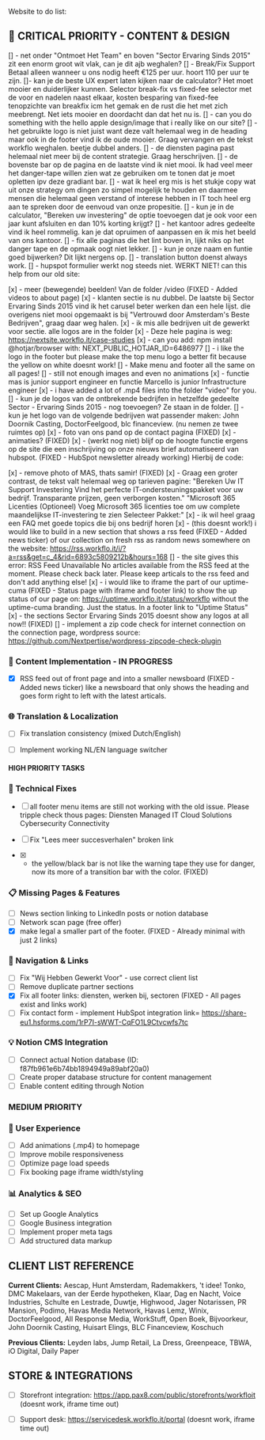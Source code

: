 Website to do list:

## 🚨 CRITICAL PRIORITY - CONTENT & DESIGN

[] -  net onder "Ontmoet Het Team" en boven "Sector Ervaring Sinds 2015" zit een enorm groot wit vlak, can je dit ajb weghalen?
[] - Break/Fix Support Betaal alleen wanneer u ons nodig heeft €125 per uur. hoort 110 per uur te zijn. 
[]-  kan je de beste UX expert laten kijken naar de calculator? Het moet mooier en duiderlijker kunnen. Selector break-fix vs fixed-fee selector met de voor en nadelen naast elkaar, kosten besparing van fixed-fee tenopzichte van breakfix icm het gemak en de rust die het met zich meebrengt. Net iets mooier en doordacht dan dat het nu is. 
[] - can you do something with the hello apple design/image that i really like on our site?
[] - het gebruikte logo is niet juist want deze valt helemaal weg in de heading maar ook in de footer vind ik de oude mooier. Graag vervangen en de tekst workflo weghalen. beetje dubbel anders. 
[] - de diensten pagina past helemaal niet meer bij de content strategie. Graag herschrijven. 
[] - de bovenste bar op de pagina en de laatste vind ik niet mooi. Ik had veel meer het danger-tape willen zien wat ze gebruiken om te tonen dat je moet opletten ipv deze gradiant bar.
[] - wat ik heel erg mis is het stukje copy wat uit onze strategy om dingen zo simpel mogelijk te houden en daarmee mensen die helemaal geen verstand of interese hebben in IT toch heel erg aan te spreken door de eenvoud van onze propesitie. 
[] - kun je in de calculator, "Bereken uw investering" de optie toevoegen dat je ook voor een jaar kunt afsluiten en dan 10% korting krijgt?
[] - het kantoor adres gedeelte vind ik heel rommelig. kan je dat opruimen of aanpassen en ik mis het beeld van ons kantoor. 
[] - fix alle paginas die het lint boven in, lijkt niks op het danger tape en de opmaak oogt niet lekker.
[] - kun je onze naam en funtie goed bijwerken? Dit lijkt nergens op.
[] - translation button doenst always work.
[] - hupspot formulier werkt nog steeds niet. WERKT NIET! 
can this help from our old site:
<script defer="" src="https://js-eu1.hsforms.net/forms/embed/v2.js?ver=11.3.6" id="leadin-forms-v2-js"></script>
<script defer="" src="https://js-eu1.hsforms.net/forms/embed/26510736.js?ver=11.3.6" id="leadin-forms-v4-js"></script>
[x] -  meer (bewegende) beelden! Van de folder /video (FIXED - Added videos to about page)
[x] - klanten sectie is nu dubbel. De laatste bij Sector Ervaring Sinds 2015 vind ik het carusel beter werken dan een hele lijst. die overigens niet mooi opgemaakt is bij "Vertrouwd door Amsterdam's Beste Bedrijven", graag daar weg halen. 
[x] - ik mis alle bedrijven uit de gewerkt voor sectie. alle logos are in the folder
[x] - Deze hele pagina is weg: https://nextsite.workflo.it/case-studies 
[x] - can you add: npm install @hotjar/browser with: NEXT_PUBLIC_HOTJAR_ID=6486977
[] - i like the logo in the footer but please make the top menu logo a better fit because the yellow on white doesnt work!
[] - Make menu and footer all the same on all pages!
[] -  still not enough images and even no animations
[x] - functie mas is junior support engineer en functie Marcello is junior Infrastructure engineer
[x] - i have added a lot of .mp4 files into the folder "video" for you.
[] - kun je de logos van de ontbrekende bedrijfen in hetzelfde gedeelte Sector - Ervaring Sinds 2015 - nog toevoegen? Ze staan in de folder.
[] - kun je het logo van de volgende bedrijven wat passender maken: John Doornik Casting, DoctorFeelgood, blc financeview. (nu nemen ze twee ruimtes op)
[x] - foto van ons pand op de contact pagina (FIXED)
[x] - animaties? (FIXED)
[x] - (werkt nog niet) blijf op de hoogte functie ergens op de site die een inschrijving op onze nieuws brief automatiseerd van hubspot. (FIXED - HubSpot newsletter already working) Hierbij de code:
<script charset="utf-8" type="text/javascript" src="//js-eu1.hsforms.net/forms/embed/v2.js"></script>
<script>
  hbspt.forms.create({
    portalId: "26510736",
    formId: "e92de02c-71b0-4a68-aedd-3b6acb0f5f67",
    region: "eu1"
  });
</script>
[x] - remove photo of MAS, thats samir! (FIXED)
[x] - Graag een groter contrast, de tekst valt helemaal weg op tarieven pagine: "Bereken Uw IT Support Investering Vind het perfecte IT-ondersteuningspakket voor uw bedrijf. Transparante prijzen, geen verborgen kosten." "Microsoft 365 Licenties (Optioneel) Voeg Microsoft 365 licenties toe om uw complete maandelijkse IT-investering te zien Selecteer Pakket:" 
[x] - ik wil heel graag een FAQ met goede topics die bij ons bedrijf horen
[x] - (this doesnt work!) i would like to build in a new section that shows a rss feed (FIXED - Added news ticker) of our collection on fresh rss as random news somewhere on the website: https://rss.workflo.it/i/?a=rss&get=c_4&rid=6893c5809212b&hours=168
[] - the site gives this error: RSS Feed Unavailable No articles available from the RSS feed at the moment. Please check back later.
Please keep articals to the rss feed and don't add anything else!
[x] - i would like to iframe the part of our uptime-cuma (FIXED - Status page with iframe and footer link) to show the up status of our page on: https://uptime.workflo.it/status/workflo without the uptime-cuma branding. Just the status. In a footer link to "Uptime Status"
[x] -  the sections Sector Ervaring Sinds 2015 doesnt show any logos at all now!! (FIXED)
[] - implement a zip code check for internet connection on the connection page, wordpress source: https://github.com/Nextpertise/wordpress-zipcode-check-plugin


### 📝 Content Implementation - IN PROGRESS
- [x] RSS feed out of front page and into a smaller newsboard (FIXED - Added news ticker) like a newsboard that only shows the heading and goes form right to left with the latest articals. 


### 🌐 Translation & Localization
- [ ] Fix translation consistency (mixed Dutch/English)
- [ ] Implement working NL/EN language switcher


#### HIGH PRIORITY TASKS

### 🔧 Technical Fixes

- [ ] all footer menu items are still not working with the old issue. Please tripple check thous pages:
Diensten
Managed IT
Cloud Solutions
Cybersecurity
Connectivity

- [ ] Fix "Lees meer succesverhalen" broken link
- [x] - the yellow/black bar is not like the warning tape they use for danger, now its more of a transition bar with the color. (FIXED) 

### 📋 Missing Pages & Features

- [ ] News section linking to LinkedIn posts or notion database
- [ ] Network scan page (free offer)
- [x] make legal a smaller part of the footer. (FIXED - Already minimal with just 2 links)

### 🔗 Navigation & Links
- [ ] Fix "Wij Hebben Gewerkt Voor" - use correct client list
- [ ] Remove duplicate partner sections
- [x] Fix all footer links: diensten, werken bij, sectoren (FIXED - All pages exist and links work)
- [ ] Fix contact form - implement HubSpot integration link= https://share-eu1.hsforms.com/1rP7I-sWWT-CqFO1L9Ctvcwfs7tc

### 💡 Notion CMS Integration
- [ ] Connect actual Notion database (ID: f87fb961e6b74bb1894949a89abf20a0)
- [ ] Create proper database structure for content management
- [ ] Enable content editing through Notion

### MEDIUM PRIORITY

### 📱 User Experience
- [ ] Add animations (.mp4) to homepage
- [ ] Improve mobile responsiveness
- [ ] Optimize page load speeds
- [ ] Fix booking page iframe width/styling

### 📊 Analytics & SEO
- [ ] Set up Google Analytics
- [ ] Google Business integration
- [ ] Implement proper meta tags
- [ ] Add structured data markup

## CLIENT LIST REFERENCE

**Current Clients:**
Aescap, Hunt Amsterdam, Rademakkers, 't idee! Tonko, DMC Makelaars, van der Eerde hypotheken, Klaar, Dag en Nacht, Voice Industries, Schulte en Lestrade, Duwtje, Highwood, Jager Notarissen, PR Mansion, Podimo, Havas Media Network, Havas Lemz, Winix, DoctorFeelgood, All Response Media, WorkStuff, Open Boek, Bijvoorkeur, John Doornik Casting, Huisart Elings, BLC Financeview, Koschuch

**Previous Clients:**
Leyden labs, Jump Retail, La Dress, Greenpeace, TBWA, iO Digital, Daily Paper

## STORE & INTEGRATIONS
- [ ] Storefront integration: https://app.pax8.com/public/storefronts/workfloit (doesnt work, iframe time out)
- [ ] Support desk: https://servicedesk.workflo.it/portal (doesnt work, iframe time out)

